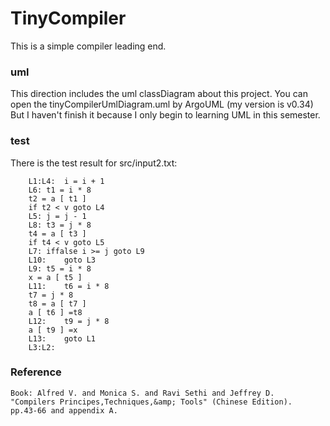 # TinyCompiler
This is a simple compiler leading end.

### uml
This direction includes the uml classDiagram about this project. You 
can open the tinyCompilerUmlDiagram.uml by ArgoUML (my version is v0.34)
But I haven't finish it because I only begin to learning UML in this semester.

### test
There is the test result for src/input2.txt:
```
	L1:L4:	i = i + 1
	L6:	t1 = i * 8
	t2 = a [ t1 ]
	if t2 < v goto L4
	L5:	j = j - 1
	L8:	t3 = j * 8
	t4 = a [ t3 ]
	if t4 < v goto L5
	L7:	iffalse i >= j goto L9
	L10:	goto L3
	L9:	t5 = i * 8
	x = a [ t5 ]
	L11:	t6 = i * 8
	t7 = j * 8
	t8 = a [ t7 ]
	a [ t6 ] =t8
	L12:	t9 = j * 8
	a [ t9 ] =x
	L13:	goto L1
	L3:L2:
```
### Reference
	Book: Alfred V. and Monica S. and Ravi Sethi and Jeffrey D. 
	"Compilers Principes,Techniques,&amp; Tools" (Chinese Edition).
	pp.43-66 and appendix A.


